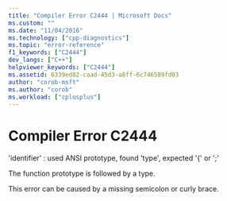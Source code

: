 ```yaml
---
title: "Compiler Error C2444 | Microsoft Docs"
ms.custom: ""
ms.date: "11/04/2016"
ms.technology: ["cpp-diagnostics"]
ms.topic: "error-reference"
f1_keywords: ["C2444"]
dev_langs: ["C++"]
helpviewer_keywords: ["C2444"]
ms.assetid: 6339ed82-caad-45d3-a8ff-6c746589fd03
author: "corob-msft"
ms.author: "corob"
ms.workload: ["cplusplus"]
---
```

# Compiler Error C2444
'identifier' : used ANSI prototype, found 'type', expected '{' or ';'  
  
 The function prototype is followed by a type.  
  
 This error can be caused by a missing semicolon or curly brace.